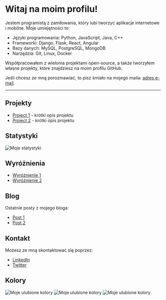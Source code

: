 # Witaj na moim profilu!

Jestem programistą z zamiłowania, który lubi tworzyć aplikacje internetowe i mobilne. Moje umiejętności to:

- Języki programowania: Python, JavaScript, Java, C++
- Frameworki: Django, Flask, React, Angular
- Bazy danych: MySQL, PostgreSQL, MongoDB
- Narzędzia: Git, Linux, Docker

Współpracowałem z wieloma projektami open-source, a także tworzyłem własne projekty, które znajdziesz na moim profilu GitHub.

Jeśli chcesz ze mną porozmawiać, to pisz śmiało na mojego maila: [adres e-mail](mailto:mojemail@gmail.com).

---

## Projekty

- [Project 1](https://github.com/user/project1) - krótki opis projektu
- [Project 2](https://github.com/user/project2) - krótki opis projektu

## Statystyki

![Moje statystyki](https://github-readme-stats.vercel.app/api?username=user&show_icons=true)

## Wyróżnienia

- [Wyróżnienie 1](https://link-do-wyróżnienia-1)
- [Wyróżnienie 2](https://link-do-wyróżnienia-2)

## Blog

Ostatnie posty z mojego bloga:

- [Post 1](https://link-do-postu-1)
- [Post 2](https://link-do-postu-2)

## Kontakt

Możesz ze mną skontaktować się poprzez:

- [LinkedIn](https://www.linkedin.com/in/moj-profil)
- [Twitter](https://twitter.com/moj-profil)

## Kolory

![Moje ulubione kolory](https://via.placeholder.com/150x50/FF5733/000000?text=FF5733)
![Moje ulubione kolory](https://via.placeholder.com/150x50/FFC300/000000?text=FFC300)
![Moje ulubione kolory](https://via.placeholder.com/150x50/C70039/000000?text=C70039)
